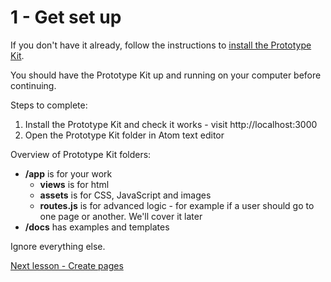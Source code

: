 # 1 - Get set up

If you don't have it already, follow the instructions to [install the Prototype Kit](/docs/install).

You should have the Prototype Kit up and running on your computer before continuing.

Steps to complete:

1. Install the Prototype Kit and check it works - visit http://localhost:3000
2. Open the Prototype Kit folder in Atom text editor

Overview of Prototype Kit folders:

- **/app** is for your work
  - **views** is for html
  - **assets** is for CSS, JavaScript and images
  - **routes.js** is for advanced logic - for example if a user should go to one page or another. We'll cover it later
- **/docs** has examples and templates

Ignore everything else.

[Next lesson - Create pages](2-create-pages)
